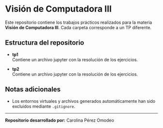 # Visión de Computadora III

Este repositorio contiene los trabajos prácticos realizados para la materia **Visión de Computadora III**. Cada carpeta corresponde a un TP diferente.

## Estructura del repositorio

- **tp1**  
  Contiene un archivo jupyter con la resolución de los ejercicios.

- **tp2**  
  Contiene un archivo jupyter con la resolución de los ejercicios.
  
## Notas adicionales

- Los entornos virtuales y archivos generados automáticamente han sido excluidos mediante `.gitignore`.

---

**Repositorio desarrollado por:** Carolina Pérez Omodeo
